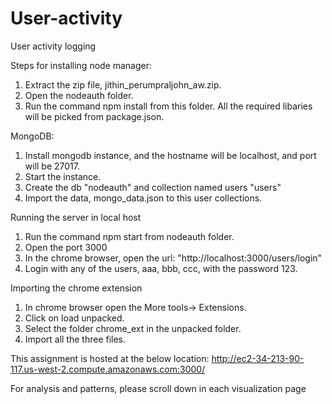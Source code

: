 # User-activity
User activity logging

Steps for installing node manager:
1. Extract the zip file, jithin_perumpraljohn_aw.zip.
2. Open the nodeauth folder.
3. Run the command npm install from this folder. All the required libaries will be picked from package.json.

MongoDB:
1. Install mongodb instance, and the hostname will be localhost, and port will be 27017.
2. Start the instance.
3. Create the db "nodeauth" and collection named users "users" 
4. Import the data, mongo_data.json to this user collections.

Running the server in local host
1. Run the command npm start from nodeauth folder.
2. Open the port 3000
3. In the chrome browser, open the url: "http://localhost:3000/users/login"
4. Login with any of the users, aaa, bbb, ccc, with the password 123.


Importing the chrome extension
1. In chrome browser open the More tools-> Extensions.
2. Click on load unpacked.
3. Select the folder chrome_ext in the unpacked folder.
4. Import all the three files.


This assignment is hosted at the below location:
http://ec2-34-213-90-117.us-west-2.compute.amazonaws.com:3000/

For analysis and patterns, please scroll down in each visualization page
